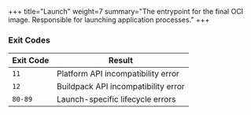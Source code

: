 +++
title="Launch"
weight=7
summary="The entrypoint for the final OCI image. Responsible for launching application processes."
+++

### Exit Codes

| Exit Code | Result|
|-----------|-------|
| `11`      | Platform API incompatibility error
| `12`      | Buildpack API incompatibility error
| `80-89`   |  Launch-specific lifecycle errors
